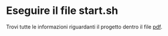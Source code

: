 # Eseguire il file start.sh 
Trovi tutte le informazioni riguardanti il progetto dentro il file <a href="Progetto 2021-22.pdf">pdf</a>.
